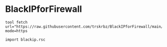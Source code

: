 # BlackIPforFirewall
```
tool fetch url="https://raw.githubusercontent.com/trskrbz/BlackIPforFirewall/main/blackip.rsc" mode=https
```
```
import blackip.rsc
```
